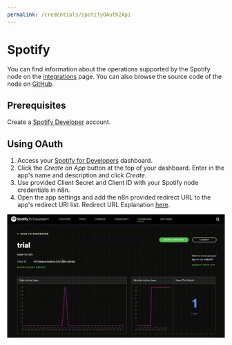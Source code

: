 ```yaml
---
permalink: /credentials/spotifyOAuth2Api
---
```


# Spotify

You can find information about the operations supported by the Spotify node on the [integrations](https://n8n.io/integrations/n8n-nodes-base.spotify) page. You can also browse the source code of the node on [GitHub](https://github.com/n8n-io/n8n/blob/master/packages/nodes-base/nodes/Spotify).


## Prerequisites

Create a [Spotify Developer](https://developer.spotify.com/dashboard/login) account.

## Using OAuth

1. Access your [Spotify for Developers](https://developer.spotify.com/dashboard/login) dashboard.
2. Click the *Create an App* button at the top of your dashboard. Enter in the app's name and description and click *Create*.
3. Use provided Client Secret and Client ID with your Spotify node credentials in n8n.
4. Open the app settings and add the n8n provided redirect URL to the app's redirect URI list. Redirect URL Explanation [here](../README.md).

![The Spotify App Dashboard](./dashboard.gif)

